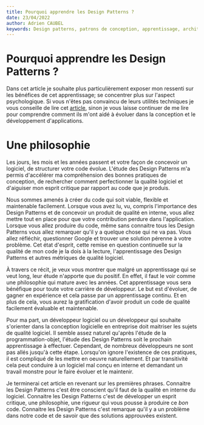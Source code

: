 ```yaml
---
title: Pourquoi apprendre les Design Patterns ?
date: 23/04/2022
author: Adrien CAUBEL
keywords: Design patterns, patrons de conception, apprentissage, architecture, conception, bonnes patriques
---
```



# Pourquoi apprendre les Design Patterns ?
Dans cet article je souhaite plus particulièrement exposer mon ressenti sur les bénéfices de cet apprentissage; se concentrer plus sur l'aspect psychologique. Si vous n'êtes pas convaincu de leurs utilités techniques je vous conseille de lire cet [article](https://www.oreilly.com/content/5-reasons-to-finally-learn-design-patterns/), sinon je vous laisse continuer de me lire pour comprendre comment ils m'ont aidé à évoluer dans la conception et le développement d'applications.




# Une philosophie
Les jours, les mois et les années passent et votre façon de concevoir un logiciel, de structurer votre code évolue. L'étude des Design Patterns m'a permis d'accélérer ma compréhension des bonnes pratiques de conception, de rechercher comment perfectionner la qualité logiciel et d'aiguiser mon esprit critique par rapport au code que je produis.



Nous sommes amenés à créer du code qui soit viable, flexible et maintenable facilement. Lorsque vous avez lu, vu, compris l'importance des Design Patterns et de concevoir un produit de qualité en interne, vous allez mettre tout en place pour que votre contribution perdure dans l'application. Lorsque vous allez produire du code, même sans connaitre tous les Design Patterns vous allez remarquer qu'il y a quelque chose qui ne va pas. Vous allez réfléchir, questionner Google et trouver une solution pérenne à votre problème. Cet état d'esprit, cette remise en question continuelle sur la qualité de mon code je la dois à la lecture, l'apprentissage des Design Patterns et autres métriques de qualité logiciel. 



À travers ce récit, je veux vous montrer que malgré un apprentissage qui se veut long, leur étude n'apporte que du positif. En effet, il faut le voir comme une philosophie qui mature avec les années. Cet apprentissage vous sera bénéfique pour toute votre carrière de développeur. Le but est d'évoluer, de gagner en expérience et cela passe par un apprentissage continu. Et en plus de cela, vous aurez la gratification d'avoir produit un code de qualité facilement évaluable et maintenable.



Pour ma part, un développeur logiciel ou un développeur qui souhaite s'orienter dans la conception logicielle en entreprise doit maitriser les sujets de qualité logiciel. Il semble assez naturel qu'après l'étude de la programmation-objet, l'étude des Design Patterns soit le prochain apprentissage à effectuer. Cependant, de nombreux développeurs ne sont pas allés jusqu'à cette étape. Lorsqu'on ignore l'existence de ces pratiques, il est compliqué de les mettre en oeuvre naturellement. Et par transitivité cela peut conduire à un logiciel mal conçu en interne et demandant un travail monstre pour le faire évoluer et le maintenir.



Je terminerai cet article en revenant sur les premières phrases. Connaitre les Design Patterns c'est être conscient qu'il faut de la qualité en interne du logiciel. Connaitre les Design Patterns c'est de développer un esprit critique, une philosophie, une rigueur qui vous pousse à produire ce *bon* code.
Connaitre les Design Patterns c'est remarque qu'il y a un problème dans notre code et de savoir que des solutions approuvées existent.